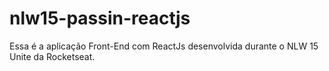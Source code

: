 # nlw15-passin-reactjs
Essa é a aplicação Front-End com ReactJs desenvolvida durante o NLW 15 Unite da Rocketseat.
